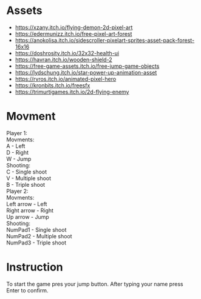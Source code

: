 # Assets

-   https://xzany.itch.io/flying-demon-2d-pixel-art
-   https://edermunizz.itch.io/free-pixel-art-forest
-   https://anokolisa.itch.io/sidescroller-pixelart-sprites-asset-pack-forest-16x16
-   https://doshrosity.itch.io/32x32-health-ui
-   https://havran.itch.io/wooden-shield-2
-   https://free-game-assets.itch.io/free-jump-game-objects
-   https://lydschung.itch.io/star-power-up-animation-asset
-   https://rvros.itch.io/animated-pixel-hero
-   https://kronbits.itch.io/freesfx
-   https://trimurtigames.itch.io/2d-flying-enemy

# Movment
 Player 1:\
  Movments:\
    A - Left\
    D - Right\
    W - Jump\
  Shooting:\
    C - Single shoot\
    V - Multiple shoot\
    B - Triple shoot\
Player 2:\
  Movments:\
    Left arrow - Left\
    Right arrow - Right\
    Up arrow - Jump\
  Shooting:\
    NumPad1 - Single shoot\
    NumPad2 - Multiple shoot\
    NumPad3 - Triple shoot
# Instruction
To start the game pres your jump button. After typing your name press Enter to confirm. 
  
